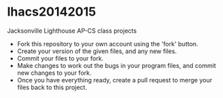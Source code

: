 # lhacs20142015
Jacksonville Lighthouse AP-CS class projects

- Fork this repository to your own account using the 'fork' button.
- Create your version of the given files, and any new files.
- Commit your files to your fork.
- Make changes to work out the bugs in your program files, and commit new changes to your fork.
- Once you have everything ready, create a pull request to merge your files back to this project.
